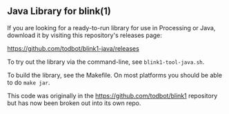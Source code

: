 Java Library for blink(1)
-------------------------

If you are looking for a ready-to-run library for use in Processing or Java,
download it by visiting this repository's releases page:

https://github.com/todbot/blink1-java/releases

To try out the library via the command-line, see `blink1-tool-java.sh`.

To build the library, see the Makefile.
On most platforms you should be able to do `make jar`.

This code was originally in the https://github.com/todbot/blink1 repository
but has now been broken out into its own repo.






